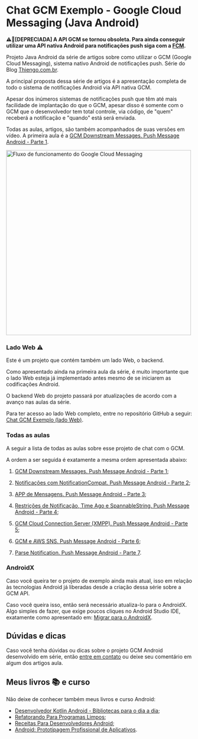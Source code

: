 # Chat GCM Exemplo - Google Cloud Messaging (Java Android)

**⚠🚫[DEPRECIADA] A API GCM se tornou obsoleta. Para ainda conseguir utilizar uma API nativa Android para notificações push siga com a [FCM](https://www.thiengo.com.br/fcm-android-dominio-do-problema-implementacao-e-testes-com-servidor-de-aplicativo-parte-1).**

Projeto Java Android da série de artigos sobre como utilizar o GCM (Google Cloud Messaging), sistema nativo Android de notificações push. Série do Blog [Thiengo.com.br](https://www.thiengo.com.br).

A principal proposta dessa série de artigos é a apresentação completa de todo o sistema de notificações Android via API nativa GCM.

Apesar dos inúmeros sistemas de notificações push que têm até mais facilidade de implantação do que o GCM, apesar disso é somente com o GCM que o desenvolvedor tem total controle, via código, de "quem" receberá a notificação e "quando" está será enviada.

Todas as aulas, artigos, são também acompanhados de suas versões em vídeo. A primeira aula é a [GCM Downstream Messages. Push Message Android - Parte 1](https://www.thiengo.com.br/gcm-downstream-messages-push-message-android-parte-1).

<img src="https://www.thiengo.com.br/img/post/facebook/650-366/iomg08iiv2j4lc78upnirs2k604648e8a5670fd437a87920eeb9140b94.png" width="500" alt="Fluxo de funcionamento do Google Cloud Messaging">

### Lado Web ⚠

Este é um projeto que contém também um lado Web, o backend.

Como apresentado ainda na primeira aula da série, é muito importante que o lado Web esteja já implementado antes mesmo de se iniciarem as codificações Android.

O backend Web do projeto passará por atualizações de acordo com a avanço nas aulas da série.

Para ter acesso ao lado Web completo, entre no repositório GitHub a seguir: [Chat GCM Exemplo (lado Web)](https://github.com/viniciusthiengo/push-message-serie-web).

### Todas as aulas

A seguir a lista de todas as aulas sobre esse projeto de chat com o GCM.

A ordem a ser seguida é exatamente a mesma ordem apresentada abaixo:

1. [GCM Downstream Messages. Push Message Android - Parte 1](https://www.thiengo.com.br/gcm-downstream-messages-push-message-android-parte-1);

2. [Notificações com NotificationCompat. Push Message Android - Parte 2](https://www.thiengo.com.br/notificacoes-com-notificationcompat-push-message-android-parte-2);

3. [APP de Mensagens. Push Message Android - Parte 3](https://www.thiengo.com.br/app-de-mensagens-push-message-android-parte-3);

4. [Restrições de Notificação, Time Ago e SpannableString. Push Message Android - Parte 4](https://www.thiengo.com.br/restricoes-de-notificacao-time-ago-e-spannablestring-push-message-android-parte-4);

5. [GCM Cloud Connection Server (XMPP). Push Message Android - Parte 5](https://www.thiengo.com.br/gcm-cloud-connection-server-xmpp-push-message-android-parte-5);

6. [GCM e AWS SNS. Push Message Android - Parte 6](https://www.thiengo.com.br/gcm-e-aws-sns-push-message-android-parte-6);

7. [Parse Notification. Push Message Android - Parte 7](https://www.thiengo.com.br/parse-notification-push-message-android-parte-7).

### AndroidX

Caso você queira ter o projeto de exemplo ainda mais atual, isso em relação às tecnologias Android já liberadas desde a criação dessa série sobre a GCM API.

Caso você queira isso, então será necessário atualiza-lo para o AndroidX. Algo simples de fazer, que exige poucos cliques no Android Studio IDE, exatamente como apresentado em: [Migrar para o AndroidX](https://developer.android.com/jetpack/androidx/migrate?hl=pt-br).

## Dúvidas e dicas

Caso você tenha dúvidas ou dicas sobre o projeto GCM Android desenvolvido em série, então [entre em contato](https://www.thiengo.com.br/contato) ou deixe seu comentário em algum dos artigos aula.

## Meus livros 📚 e curso

Não deixe de conhecer também meus livros e curso Android:

- [Desenvolvedor Kotlin Android - Bibliotecas para o dia a dia](https://www.thiengo.com.br/livro-desenvolvedor-kotlin-android);
- [Refatorando Para Programas Limpos](https://www.thiengo.com.br/livro-refatorando-para-programas-limpos);
- [Receitas Para Desenvolvedores Android](https://www.thiengo.com.br/livro-receitas-para-desenvolvedores-android);
- [Android: Prototipagem Profissional de Aplicativos](https://www.udemy.com/course/android-prototipagem-profissional-de-aplicativos/?locale=pt_BR&persist_locale=).
